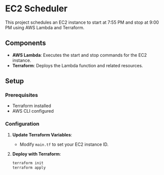 # EC2 Scheduler

This project schedules an EC2 instance to start at 7:55 PM and stop at 9:00 PM using AWS Lambda and Terraform.

## Components

- **AWS Lambda**: Executes the start and stop commands for the EC2 instance.
- **Terraform**: Deploys the Lambda function and related resources.

## Setup

### Prerequisites

- Terraform installed
- AWS CLI configured


### Configuration

1. **Update Terraform Variables**:
   - Modify `main.tf` to set your EC2 instance ID.

2. **Deploy with Terraform**:
   ```bash
   terraform init
   terraform apply

